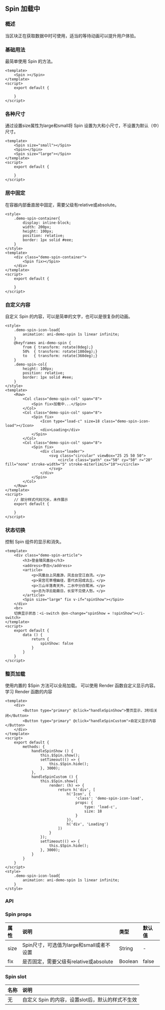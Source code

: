 ## Spin 加载中

### 概述
当区块正在获取数据中时可使用，适当的等待动画可以提升用户体验。
### 基础用法
最简单使用 Spin 的方法。

```
<template>
    <Spin ></Spin>
</template>
<script>
    export default {
        
    }
</script>

```

<!--divider-->

### 各种尺寸
通过设置size属性为large和small将 Spin 设置为大和小尺寸，不设置为默认（中）尺寸。

```
<template>
    <Spin size="small"></Spin>
    <Spin></Spin>
    <Spin size="large"></Spin>
</template>
<script>
    export default {
        
    }
</script>

```


<!--divider-->
### 居中固定
在容器内部垂直居中固定，需要父级有relative或absolute。

```
<style>
    .demo-spin-container{
    	display: inline-block;
        width: 200px;
        height: 100px;
        position: relative;
        border: 1px solid #eee;
    }
</style>
<template>
    <div class="demo-spin-container">
        <Spin fix></Spin>
    </div>
</template>
<script>
    export default {
        
    }
</script>

```


<!--divider-->
### 自定义内容
自定义 Spin 的内容，可以是简单的文字，也可以是很复杂的动画。

```
<style>
    .demo-spin-icon-load{
        animation: ani-demo-spin 1s linear infinite;
    }
    @keyframes ani-demo-spin {
        from { transform: rotate(0deg);}
        50%  { transform: rotate(180deg);}
        to   { transform: rotate(360deg);}
    }
    .demo-spin-col{
        height: 100px;
        position: relative;
        border: 1px solid #eee;
    }
</style>
<template>
    <Row>
        <Col class="demo-spin-col" span="8">
            <Spin fix>加载中...</Spin>
        </Col>
        <Col class="demo-spin-col" span="8">
            <Spin fix>
                <Icon type="load-c" size=18 class="demo-spin-icon-load"></Icon>
                <div>Loading</div>
            </Spin>
        </Col>
        <Col class="demo-spin-col" span="8">
            <Spin fix>
                <div class="loader">
                    <svg class="circular" viewBox="25 25 50 50">
                        <circle class="path" cx="50" cy="50" r="20" fill="none" stroke-width="5" stroke-miterlimit="10"></circle>
                    </svg>
                </div>
            </Spin>
        </Col>
    </Row>
</template>
<script>
    // 部分样式代码冗长，未作展示
    export default {
        
    }
</script>

```


<!--divider-->
### 状态切换
控制 Spin 组件的显示和消失。

```
<template>
    <div class="demo-spin-article">
        <h3>登金陵凤凰台</h3>
        <address>李白</address>
        <article>
            <p>凤凰台上凤凰游，凤去台空江自流。</p>
            <p>吴宫花草埋幽径，晋代衣冠成古丘。</p>
            <p>三山半落青天外，二水中分白鹭洲。</p>
            <p>总为浮云能蔽日，长安不见使人愁。</p>
        </article>
        <Spin size="large" fix v-if="spinShow"></Spin>
    </div>
    <br>
    切换显示状态：<i-switch @on-change="spinShow = !spinShow"></i-switch>
</template>
<script>
    export default {
        data () {
            return {
                spinShow: false
            }
        }
    }
</script>

```


<!--divider-->
### 整页加载
使用内置的 $Spin 方法可以全局加载。 可以使用 Render 函数自定义显示内容。  学习 Render 函数的内容 

```
<template>
    <div>
        <Button type="primary" @click="handleSpinShow">整页显示，3秒后关闭</Button>
        <Button type="primary" @click="handleSpinCustom">自定义显示内容</Button>
    </div>
</template>
<script>
    export default {
        methods: {
            handleSpinShow () {
                this.$Spin.show();
                setTimeout(() => {
                    this.$Spin.hide();
                }, 3000);
            },
            handleSpinCustom () {
                this.$Spin.show({
                    render: (h) => {
                        return h('div', [
                            h('Icon', {
                                'class': 'demo-spin-icon-load',
                                props: {
                                    type: 'load-c',
                                    size: 18
                                }
                            }),
                            h('div', 'Loading')
                        ])
                    }
                });
                setTimeout(() => {
                    this.$Spin.hide();
                }, 3000);
            }
        }
    }
</script>
<style>
    .demo-spin-icon-load{
        animation: ani-demo-spin 1s linear infinite;
    }
</style>

```

 
<!--divider-->

### API



### Spin props
<!--table-->
| 属性   | 说明                          | 类型      | 默认值   |
| :--- | :-------------------------- | :------ | :---- |
| size | Spin尺寸，可选值为large和small或者不设置 | String  | -     |
| fix  | 是否固定，需要父级有relative或absolute | Boolean | false |
<!--table-->
<!--divider-->



### Spin slot
<!--table-->
| 名称   | 说明                            |
| :--- | :---------------------------- |
| 无    | 自定义 Spin 的内容，设置slot后，默认的样式不生效 |
<!--table-->
<!--divider-->

